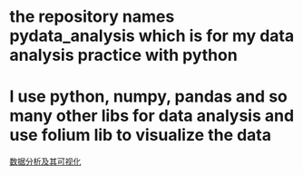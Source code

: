 # the repository names pydata_analysis which is for my data analysis practice with python
# I use python, numpy, pandas and so many other libs for data analysis and use folium lib to visualize the data 

[数据分析及其可视化](https://github.com/MurphyWan/pydata_analysis/blob/master/data-visualization/BSX_Report.md)

